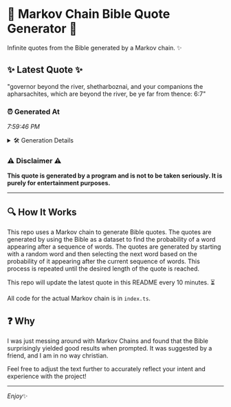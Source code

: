 # 📖 Markov Chain Bible Quote Generator 📖

Infinite quotes from the Bible generated by a Markov chain. ✨

## ✨ Latest Quote ✨
"governor beyond the river, shetharboznai, and your companions the apharsachites, which are beyond the river, be ye far from thence: 6:7"

### ⏰ Generated At
*7:59:46 PM*

<details>
    <summary>🛠️ Generation Details</summary>
    <p>
        <strong>🌱 Seed:</strong> governor<br>
        <strong>🔄 Iterations:</strong> 20<br>
        <strong>📜 Context History:</strong><br>[ governor ]: beyond<br>[ governor, beyond ]: the<br>[ governor, beyond, the ]: river,<br>[ governor, beyond, the, river, ]: shetharboznai,<br>[ governor, beyond, the, river,, shetharboznai, ]: and<br>[ governor, beyond, the, river,, shetharboznai,, and ]: your<br>[ beyond, the, river,, shetharboznai,, and, your ]: companions<br>[ the, river,, shetharboznai,, and, your, companions ]: the<br>[ river,, shetharboznai,, and, your, companions, the ]: apharsachites,<br>[ shetharboznai,, and, your, companions, the, apharsachites, ]: which<br>[ and, your, companions, the, apharsachites,, which ]: are<br>[ your, companions, the, apharsachites,, which, are ]: beyond<br>[ companions, the, apharsachites,, which, are, beyond ]: the<br>[ the, apharsachites,, which, are, beyond, the ]: river,<br>[ apharsachites,, which, are, beyond, the, river, ]: be<br>[ which, are, beyond, the, river,, be ]: ye<br>[ are, beyond, the, river,, be, ye ]: far<br>[ beyond, the, river,, be, ye, far ]: from<br>[ the, river,, be, ye, far, from ]: thence:<br>[ river,, be, ye, far, from, thence: ]: 6:7<br>
    </p>
</details>

### ⚠️ Disclaimer ⚠️
**This quote is generated by a program and is not to be taken seriously. It is purely for entertainment purposes.**

---

## 🔍 How It Works

This repo uses a Markov chain to generate Bible quotes. The quotes are generated by using the Bible as a dataset to find the probability of a word appearing after a sequence of words. The quotes are generated by starting with a random word and then selecting the next word based on the probability of it appearing after the current sequence of words. This process is repeated until the desired length of the quote is reached.

This repo will update the latest quote in this README every 10 minutes. ⏳

All code for the actual Markov chain is in `index.ts`.

## ❓ Why

I was just messing around with Markov Chains and found that the Bible surprisingly yielded good results when prompted. 
It was suggested by a friend, and I am in no way christian.

Feel free to adjust the text further to accurately reflect your intent and experience with the project!

---

*Enjoy*✨
